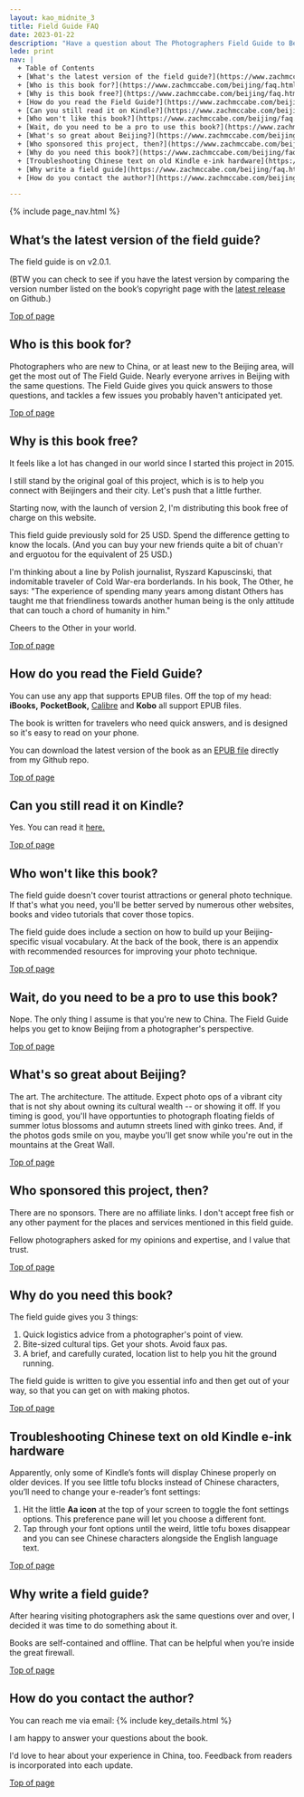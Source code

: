```yaml
---
layout: kao_midnite_3
title: Field Guide FAQ
date: 2023-01-22
description: "Have a question about The Photographers Field Guide to Beijing? I'll do my best to answer you here. Read on."
lede: print
nav: |  
  + Table of Contents
  + [What's the latest version of the field guide?](https://www.zachmccabe.com/beijing/faq.html#whats-the-latest-version-of-the-field-guide)
  + [Who is this book for?](https://www.zachmccabe.com/beijing/faq.html#who-is-this-book-for)
  + [Why is this book free?](https://www.zachmccabe.com/beijing/faq.html#why-is-this-book-free)
  + [How do you read the Field Guide?](https://www.zachmccabe.com/beijing/faq.html#how-do-you-read-the-field-guide)
  + [Can you still read it on Kindle?](https://www.zachmccabe.com/beijing/faq.html#can-you-still-read-it-on-kindle)
  + [Who won't like this book?](https://www.zachmccabe.com/beijing/faq.html#who-wont-like-this-book)
  + [Wait, do you need to be a pro to use this book?](https://www.zachmccabe.com/beijing/faq.html#wait-do-you-need-to-be-a-pro-to-use-this-book)
  + [What's so great about Beijing?](https://www.zachmccabe.com/beijing/faq.html#whats-so-great-about-beijing)
  + [Who sponsored this project, then?](https://www.zachmccabe.com/beijing/faq.html#who-sponsored-this-project-then)
  + [Why do you need this book?](https://www.zachmccabe.com/beijing/faq.html#why-do-you-need-this-book)
  + [Troubleshooting Chinese text on old Kindle e-ink hardware](https://www.zachmccabe.com/beijing/faq.html#troubleshooting-chinese-text-on-old-kindle-e-ink-hardware)
  + [Why write a field guide](https://www.zachmccabe.com/beijing/faq.html#why-write-a-field-guide)
  + [How do you contact the author?](https://www.zachmccabe.com/beijing/faq.html#how-do-you-contact-the-author)

---
```



{% include page_nav.html %}


## What’s the latest version of the field guide?

The field guide is on v2.0.1.

(BTW you can check to see if you have the latest version by comparing the version number listed on the book’s copyright page with the [latest release](https://github.com/zachmccabe/beijing/releases/latest) on Github.)

<a href="#" title="Top of page" >Top of page</a>



## Who is this book for?

Photographers who are new to China, or at least new to the Beijing area, will get the most out of The Field Guide. Nearly everyone arrives in Beijing with the same questions. The Field Guide gives you quick answers to those questions, and tackles a few issues you probably haven't anticipated yet.

<a href="#" title="Top of page" >Top of page</a>



## Why is this book free?

It feels like a lot has changed in our world since I started this project in 2015.

I still stand by the original goal of this project, which is is to help you connect with Beijingers and their city. Let's push that a little further.

Starting now, with the launch of version 2, I'm distributing this book free of charge on this website.

This field guide previously sold for 25 USD. Spend the difference getting to know the locals. (And you can buy your new friends quite a bit of chuan'r and erguotou for the equivalent of 25 USD.)

I'm thinking about a line by Polish journalist, Ryszard Kapuscinski, that indomitable traveler of Cold War-era borderlands. In his book, The Other, he says: "The experience of spending many years among distant Others has taught me that friendliness towards another human being is the only attitude that can touch a chord of humanity in him."

Cheers to the Other in your world.

<a href="#" title="Top of page" >Top of page</a>



## How do you read the Field Guide?

You can use any app that supports EPUB files. Off the top of my head: **iBooks,** **PocketBook,** [Calibre](https://calibre-ebook.com/) and **Kobo** all support EPUB files.

The book is written for travelers who need quick answers, and is designed so it's easy to read on your phone.

You can download the latest version of the book as an [EPUB file] directly from my Github repo.

[EPUB file]: https://github.com/zachmccabe/beijing/releases/latest

<a href="#" title="Top of page" >Top of page</a>



## Can you still read it on Kindle?

Yes. You can read it [here.](https://www.amazon.com/Photographers-Field-Guide-Beijing-McCabe-ebook/dp/B072FVKP45/)

<a href="#" title="Top of page" >Top of page</a>



## Who won't like this book?

The field guide doesn't cover tourist attractions or general photo technique. If that's what you need, you'll be better served by numerous other websites, books and video tutorials that cover those topics.

The field guide does include a section on how to build up your Beijing-specific visual vocabulary. At the back of the book, there is an appendix with recommended resources for improving your photo technique.

<a href="#" title="Top of page" >Top of page</a>



## Wait, do you need to be a pro to use this book?

Nope. The only thing I assume is that you're new to China. The Field Guide helps you get to know Beijing from a photographer's perspective.

<a href="#" title="Top of page" >Top of page</a>



## What's so great about Beijing?

The art. The architecture. The attitude. Expect photo ops of a vibrant city that is not shy about owning its cultural wealth -- or showing it off. If you timing is good, you'll have opportunties to photograph floating fields of summer lotus blossoms and autumn streets lined with ginko trees. And, if the photos gods smile on you, maybe you'll get snow while you're out in the mountains at the Great Wall.

<a href="#" title="Top of page" >Top of page</a>



## Who sponsored this project, then?

There are no sponsors. There are no affiliate links. I don't accept free fish or any other payment for the places and services mentioned in this field guide.

Fellow photographers asked for my opinions and expertise, and I value that trust.

<a href="#" title="Top of page" >Top of page</a>



## Why do you need this book?

The field guide gives you 3 things:

1. Quick logistics advice from a photographer's point of view.
2. Bite-sized cultural tips. Get your shots. Avoid faux pas.
3. A brief, and carefully curated, location list to help you hit the ground running.

The field guide is written to give you essential info and then get out of your way, so that you can get on with making photos.

<a href="#" title="Top of page" >Top of page</a>



## Troubleshooting Chinese text on old Kindle e-ink hardware

Apparently, only some of Kindle’s fonts will display Chinese properly on older devices. If you see little tofu blocks instead of Chinese characters, you’ll need to change your e-reader’s font settings:

 1. Hit the little **Aa icon** at the top of your screen to toggle the font settings options. This preference pane will let you choose a different font.
 2. Tap through your font options until the weird, little tofu boxes disappear and you can see Chinese characters alongside the English language text.

<a href="#" title="Top of page" >Top of page</a>



## Why write a field guide?

After hearing visiting photographers ask the same questions over and over, I decided it was time to do something about it. 

Books are self-contained and offline. That can be helpful when you’re inside the great firewall.

<a href="#" title="Top of page" >Top of page</a>



## How do you contact the author?

You can reach me via email: {% include key_details.html %}

I am happy to answer your questions about the book.

I'd love to hear about your experience in China, too. Feedback from readers is incorporated into each update.

<a href="#" title="Top of page" >Top of page</a>
